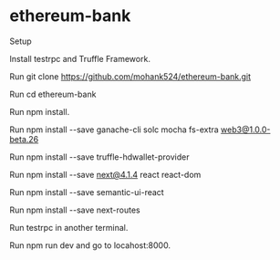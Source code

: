 # ethereum-bank


Setup

Install testrpc and Truffle Framework.

Run git clone https://github.com/mohank524/ethereum-bank.git

Run cd ethereum-bank

Run npm install.

Run npm install --save  ganache-cli solc mocha fs-extra web3@1.0.0-beta.26

Run npm install --save truffle-hdwallet-provider

Run npm install --save next@4.1.4 react react-dom

Run npm install --save semantic-ui-react

Run npm install --save next-routes

Run testrpc in another terminal.

Run npm run dev and go to locahost:8000.
